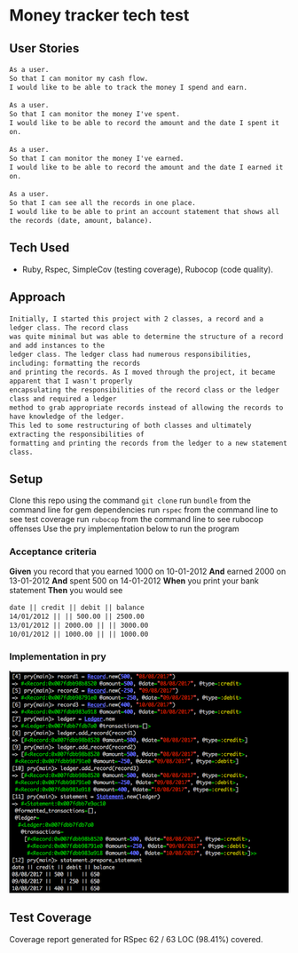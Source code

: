 # Money tracker tech test

## User Stories

```
As a user.
So that I can monitor my cash flow.
I would like to be able to track the money I spend and earn.

As a user.
So that I can monitor the money I've spent.
I would like to be able to record the amount and the date I spent it on.

As a user.
So that I can monitor the money I've earned.
I would like to be able to record the amount and the date I earned it on.

As a user.
So that I can see all the records in one place.
I would like to be able to print an account statement that shows all the records (date, amount, balance).
```
## Tech Used
- Ruby, Rspec, SimpleCov (testing coverage), Rubocop (code quality).

## Approach
```
Initially, I started this project with 2 classes, a record and a ledger class. The record class
was quite minimal but was able to determine the structure of a record and add instances to the
ledger class. The ledger class had numerous responsibilities, including: formatting the records
and printing the records. As I moved through the project, it became apparent that I wasn't properly
encapsulating the responsibilities of the record class or the ledger class and required a ledger
method to grab appropriate records instead of allowing the records to have knowledge of the ledger.
This led to some restructuring of both classes and ultimately extracting the responsibilities of
formatting and printing the records from the ledger to a new statement class.
```

## Setup
Clone this repo using the command `git clone`
run `bundle` from the command line for gem dependencies
run `rspec` from the command line to see test coverage
run `rubocop` from the command line to see rubocop offenses
Use the pry implementation below to run the program

### Acceptance criteria

**Given** you record that you earned 1000 on 10-01-2012
**And** earned 2000 on 13-01-2012
**And** spent 500 on 14-01-2012
**When** you print your bank statement
**Then** you would see

```
date || credit || debit || balance
14/01/2012 || || 500.00 || 2500.00
13/01/2012 || 2000.00 || || 3000.00
10/01/2012 || 1000.00 || || 1000.00
```

### Implementation in pry

![alt text](screenshots/pry.png "basic pry implementation")

## Test Coverage

Coverage report generated for RSpec
62 / 63 LOC (98.41%) covered.
